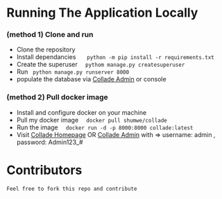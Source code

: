 # Running The Application Locally

### (method 1) Clone and run

- Clone the repository
- Install dependancies ```   python -m pip install -r requirements.txt```
- Create the superuser ```   pythom manage.py createsuperuser ```
- Run   ```  python manage.py runserver 8000  ``` 
- populate the database via [Collade Admin](127.0.0.1:8000/admin) or console

### (method 2) Pull docker image

- Install and configure docker on your machine
- Pull my docker image ```   docker pull shumwe/collade   ```
- Run the image ```   docker run -d -p 8000:8000 collade:latest ```
- Visit [Collade Homepage](127.0.0.1:8000)  OR [Collade Admin](127.0.0.1:8000/admin) with => 
username: admin , password: Admin123_#


# Contributors

```
Feel free to fork this repo and contribute
```